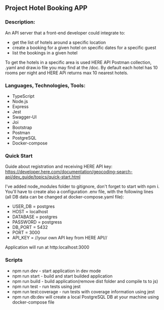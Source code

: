 ## Project Hotel Booking APP

### Description:
An API server that a front-end developer could integrate to:
 * get the list of hotels around a specific location
 * create a booking for a given hotel on specific dates for a specific guest
 * list the bookings in a given hotel

To get the hotels in a specific area is used HERE API
Postman collection, .yaml and draw.io file you may find at the /doc.
By default each hotel has 10 rooms per night and HERE APi returns max 10 nearest hotels.

### Languages, Technologies, Tools:  
* TypeScript
* Node.js
* Express
* Jest
* Swagger-UI
* Joi
* Bootstrap
* Postman
* PostgreSQL
* Docker-compose

### Quick Start
Guide about registration and receiving HERE API key:
https://developer.here.com/documentation/geocoding-search-api/dev_guide/topics/quick-start.html

I've added node_modules folder to gitignore, don't forget to start with npm i.
You'll have to create also a configuration .env file, with the following lines 
(all DB data can be changed at docker-compose.yaml file):

* USER_DB = postgres
* HOST = localhost
* DATABASE = postgres
* PASSWORD = postgress
* DB_PORT = 5432
* PORT = 3000
* API_KEY = //your own API key from HERE API//

Application will run at http:localhost:3000

  ### Scripts
* npm run dev - start application in dev mode
* npm run start - build and start builded application
* npm run build - build application(remove dist folder and compile ts to js)
* npm run test - run tests using jest
* npm run test:coverage - run tests with coverage information using jest
* npm run db:dev will create a local PostgreSQL DB at your machine using docker-compose file
